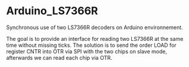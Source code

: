 Arduino_LS7366R
===============

Synchronous use of two LS7366R decoders on Arduino environnement.

The goal is to provide an interface for reading two LS7366R at the same time without missing ticks.
The solution is to send the order LOAD for register CNTR into OTR via SPI with the two chips on slave mode, afterwards we can read each chip via OTR.
